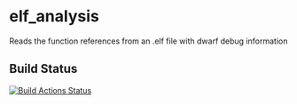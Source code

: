# elf_analysis
Reads the function references from an .elf file with dwarf debug information

## Build Status
[![Build Actions Status](https://github.com/GrandChris/elf_analysis/workflows/Build/badge.svg)](https://github.com/GrandChris/elf_analysis/actions)
